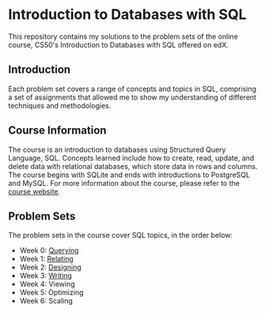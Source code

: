 # Introduction to Databases with SQL
This repository contains my solutions to the problem sets of the online course, CS50's Introduction to Databases with SQL offered on edX.

## Introduction
Each problem set covers a range of concepts and topics in SQL, comprising a set of assignments that allowed me to show my understanding of different techniques and methodologies.

## Course Information
The course is an introduction to databases using Structured Query Language, SQL. Concepts learned include how to create, read, update, and delete data with relational databases, which store data in rows and columns. The course begins with SQLite and ends with introductions to PostgreSQL and MySQL. For more information about the course, please refer to the [course website](https://www.edx.org/learn/sql/harvard-university-cs50-s-introduction-to-databases-with-sql).

## Problem Sets
The problem sets in the course cover SQL topics, in the order below:
- Week 0: [Querying](week0)
- Week 1: [Relating](week1)
- Week 2: [Designing](week2)
- Week 3: [Writing](week3)
- Week 4: Viewing
- Week 5: Optimizing
- Week 6: Scaling
